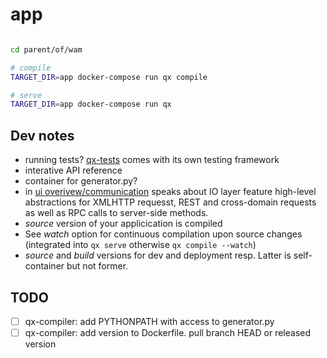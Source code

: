 # app

``` bash

cd parent/of/wam

# compile
TARGET_DIR=app docker-compose run qx compile

# serve
TARGET_DIR=app docker-compose run qx

```

## Dev notes

- running tests? [qx-tests] comes with its own testing framework
- interative API reference
- container for generator.py?
- in [ui overivew/communication](http://www.qooxdoo.org/current/pages/desktop/ui_overview.html) speaks about IO layer feature high-level abstractions for XMLHTTP requesst, REST and cross-domain requests as well as RPC calls to server-side methods.
- *source* version of your applicication is compiled
- See *watch* option for continuous compilation upon source changes (integrated into ```qx serve``` otherwise ```qx compile --watch```)
- *source* and *build* versions for dev and deployment resp. Latter is self-container but not former.

## TODO

- [ ] qx-compiler: add PYTHONPATH with access to generator.py
- [ ] qx-compiler: add version to Dockerfile. pull branch HEAD or released version

[qx]:http://www.qooxdoo.org/current/pages/desktop.html
[qx-compiler]:https://github.com/pcrespov/qooxdoo-compiler
[qx-tests]:http://www.qooxdoo.org/current/pages/tool/getting_started.html#unit-testing